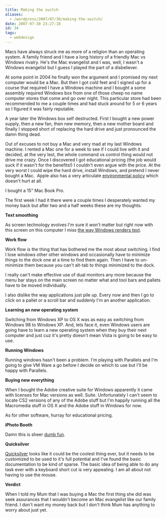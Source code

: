 ```yaml
---
title: Making the switch
aliases:
  - /wordpress/2007/07/30/making-the-switch/
date: 2007-07-30 23:27:18
id: 34
tags:
  - webdesign
---
```


Macs have always struck me as more of a religion than an operating system. A family friend and I have a long history of a friendly Mac vs Windows rivalry.  He's the Mac evangelist and I was, well, I wasn't a Windows evangelist but I guess I played the part of a disbeliever.

At some point in 2004 he finally won the argument and I promised my next computer would be a Mac.  But then I got cold feet and I signed up for a course that required I have a Windows machine and I bought a some assembly required Windows box from one of those cheep no name computer stores that come and go over night.  This particular store had been recommended to me a couple times and had stuck around for 5 or 6 years so I figured it was fairly reputable.

A year later the Windows box self destructed.  First I bought a new power supply, then a new fan, then new memory, then a new mother board and finally I stopped short of replacing the hard drive and just pronounced the damn thing dead.

Out of excuses to not buy a Mac and very mad at my last Windows machine. I rented a Mac one for a week to see if I could live with it and decided, at the very lest, the whole command vs control thing would not drive me crazy.  Once I discovered I got educational pricing (the job would suck if it wasn't for the benefits!) I couldn't even argue with the price.  At the very worst I could wipe the hard drive, install Windows, and pretend I never bought a Mac.  Apple also has a very articulate [environmental policy](http://www.apple.com/environment/) which doesn't hurt at all.

I bought a 15" Mac Book Pro.

The first week I had it there were a couple times I desperately wanted my money back but after two and a half weeks these are my thoughts:

**Text smoothing**

As screen technology evolves I'm sure it won't matter but right now with this screen on this computer I miss [the way Windows renders text](http://www.joelonsoftware.com/items/2007/06/12.html).

**Work flow**

Work flow is the thing that has bothered me the most about switching.  I find I lose windows other other windows and occasionally have to minimize things to the dock one at a time to find them again.  Then I have to un-minimize them because you can't alt-tab to things minimized to the dock.

I really can't make effective use of dual monitors any more because the menu bar stays on the main screen no matter what and tool bars and pallets have to be moved individually.

I also dislike the way applications just pile up.  Every now and then I go to click on a pallet or a scroll bar and suddenly I'm an another application.

**Learning an new operating system**

Switching from Windows XP to OS X was as easy as switching from Windows 98 to Windows XP.  And, lets face it, even Windows users are going have to learn a new operating system when they buy their next computer and just cuz it's pretty doesn't mean Vista is going to be easy to use.

**Running Windows**

Running windows hasn't been a problem.  I'm playing with Parallels and I'm going to give VM Ware a go before I decide on which to use but I'll be happy with Parallels.

**Buying new everything**

When I bought the Adobe creative suite for Windows apparently it came with licenses for Mac versions as well.  Suite.  Unfortunately I can't seem to locate CS2 versions of any of the Adobe stuff but I'm happily running all the Macromedia stuff in OS X and the Adobe stuff in Windows for now.

As for other software, hurray for educational pricing.

**iPhoto Booth**

Damn this is sheer [dumb fun](http://www.facebook.com/album.php?aid=36632&l=f6c55&id=881350410 "Facebook albumn of photos taken with iPhoto Booth.").

**Quicksilver**

[Quicksilver](http://quicksilver.blacktree.com/) looks like it could be the coolest thing ever, but it needs to be customized to be used to it's full potential and I've found the basic documentation to be kind of sparse.  The basic idea of being able to do any task ever with a keyboard short cut is very appealing.  I am all about not having to use the mouse.

**Verdict**

When I told my Mum that I was buying a Mac the first thing she did was seek assurances that I wouldn't become an Mac evangelist like our family friend.  I don't want my money back but I don't think Mum has anything to worry about just yet.
